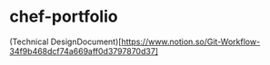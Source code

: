 # chef-portfolio

(Technical DesignDocument)[https://www.notion.so/Git-Workflow-34f9b468dcf74a669aff0d3797870d37]
